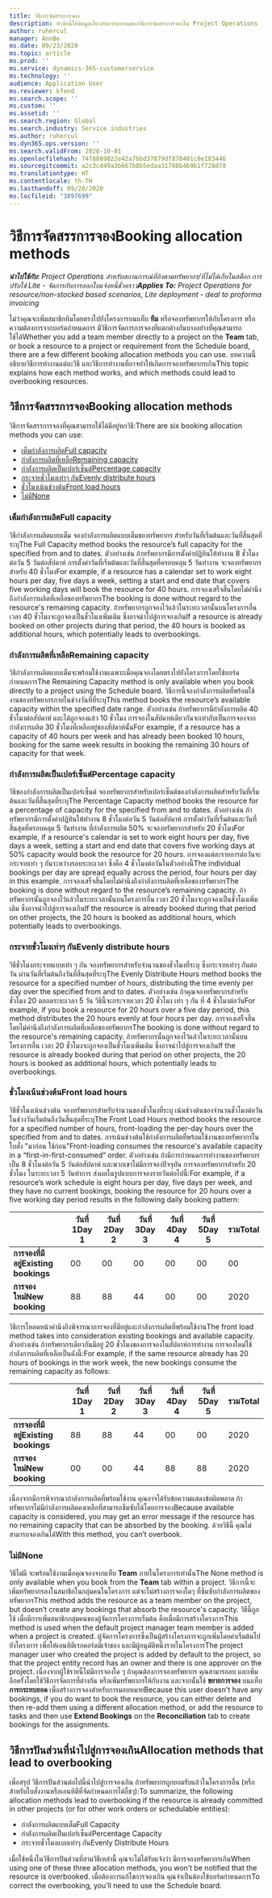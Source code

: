 ```yaml
---
title: วิธีการจัดสรรการจอง
description: หัวข้อนี้ให้ข้อมูลเกี่ยวกับการทำงานของวิธีการจัดสรรการจองใน Project Operations
author: ruhercul
manager: AnnBe
ms.date: 09/23/2020
ms.topic: article
ms.prod: ''
ms.service: dynamics-365-customerservice
ms.technology: ''
audience: Application User
ms.reviewer: kfend
ms.search.scope: ''
ms.custom: ''
ms.assetid: ''
ms.search.region: Global
ms.search.industry: Service industries
ms.author: ruhercul
ms.dyn365.ops.version: ''
ms.search.validFrom: 2020-10-01
ms.openlocfilehash: 74f8889022e42a7bbd37879df870401c0e103446
ms.sourcegitcommit: a2c3cd49a3b667b8b5edaa31788b4b9b1f728d78
ms.translationtype: HT
ms.contentlocale: th-TH
ms.lasthandoff: 09/28/2020
ms.locfileid: "3897699"
---
```

# <a name="booking-allocation-methods"></a><span data-ttu-id="11506-103">วิธีการจัดสรรการจอง</span><span class="sxs-lookup"><span data-stu-id="11506-103">Booking allocation methods</span></span>

<span data-ttu-id="11506-104">_**นำไปใช้กับ:** Project Operations สำหรับสถานการณ์ที่อิงตามทรัพยากร/ที่ไม่ได้เก็บในสต็อก การปรับใช้ Lite - จัดการกับการออกใบแจ้งหนี้ชั่วคราว_</span><span class="sxs-lookup"><span data-stu-id="11506-104">_**Applies To:** Project Operations for resource/non-stocked based scenarios, Lite deployment - deal to proforma invoicing_</span></span>

<span data-ttu-id="11506-105">ไม่ว่าคุณจะเพิ่มสมาชิกทีมโดยตรงไปยังโครงการบนแท็บ **ทีม** หรือจองทรัพยากรให้กับโครงการ หรือความต้องการจากบอร์ดกำหนดการ มีวิธีการจัดการการจองที่แตกต่างกันบางอย่างที่คุณสามารถใช้ได้</span><span class="sxs-lookup"><span data-stu-id="11506-105">Whether you add a team member directly to a project on the **Team** tab, or book a resource to a project or requirement from the Schedule board, there are a few different booking allocation methods you can use.</span></span> <span data-ttu-id="11506-106">บทความนี้อธิบายวิธีการทำงานแต่ละวิธี และวิธีการทำงานที่อาจทำให้เกิดการจองทรัพยากรเกิน</span><span class="sxs-lookup"><span data-stu-id="11506-106">This topic explains how each method works, and which methods could lead to overbooking resources.</span></span>

## <a name="booking-allocation-methods"></a><span data-ttu-id="11506-107">วิธีการจัดสรรการจอง</span><span class="sxs-lookup"><span data-stu-id="11506-107">Booking allocation methods</span></span>

<span data-ttu-id="11506-108">วิธีการจัดสรรการจองที่คุณสามารถใช้ได้มีอยู่หกวิธี:</span><span class="sxs-lookup"><span data-stu-id="11506-108">There are six booking allocation methods you can use:</span></span>

- [<span data-ttu-id="11506-109">เต็มกำลังการผลิต</span><span class="sxs-lookup"><span data-stu-id="11506-109">Full capacity</span></span>](#full)
- [<span data-ttu-id="11506-110">กำลังการผลิตที่เหลือ</span><span class="sxs-lookup"><span data-stu-id="11506-110">Remaining capacity</span></span>](#remaining)
- [<span data-ttu-id="11506-111">กำลังการผลิตเป็นเปอร์เซ็นต์</span><span class="sxs-lookup"><span data-stu-id="11506-111">Percentage capacity</span></span>](#percentage)
- [<span data-ttu-id="11506-112">กระจายชั่วโมงเท่าๆ กัน</span><span class="sxs-lookup"><span data-stu-id="11506-112">Evenly distribute hours</span></span>](#evenly)
- [<span data-ttu-id="11506-113">ชั่วโมงเน้นช่วงต้น</span><span class="sxs-lookup"><span data-stu-id="11506-113">Front load hours</span></span>](#front)
- [<span data-ttu-id="11506-114"> ไม่มี</span><span class="sxs-lookup"><span data-stu-id="11506-114">None</span></span>](#none)

### <a name="full-capacity"></a><a name="full"></a><span data-ttu-id="11506-115">เต็มกำลังการผลิต</span><span class="sxs-lookup"><span data-stu-id="11506-115">Full capacity</span></span> 
<span data-ttu-id="11506-116">วิธีกำลังการผลิตแบบเต็ม จองกำลังการผลิตแบบเต็มของทรัพยากร สำหรับวันที่เริ่มต้นและวันที่สิ้นสุดที่ระบุ</span><span class="sxs-lookup"><span data-stu-id="11506-116">The Full Capacity method books the resource’s full capacity for the specified from and to dates.</span></span> <span data-ttu-id="11506-117">ตัวอย่างเช่น ถ้าทรัพยากรมีการตั้งค่าปฏิทินให้ทำงาน 8 ชั่วโมงต่อวัน 5 วันต่อสัปดาห์ การตั้งค่าวันที่เริ่มต้นและวันที่สิ้นสุดที่ครอบคลุม 5 วันทำงาน จะจองทรัพยากรสำหรับ 40 ชั่วโมง</span><span class="sxs-lookup"><span data-stu-id="11506-117">For example, if a resource has a calendar set to work eight hours per day, five days a week, setting a start and end date that covers five working days will book the resource for 40 hours.</span></span> <span data-ttu-id="11506-118">การจองเสร็จสิ้นโดยไม่คำนึงถึงกำลังการผลิตที่เหลือของทรัพยากร</span><span class="sxs-lookup"><span data-stu-id="11506-118">The booking is done without regard to the resource's remaining capacity.</span></span> <span data-ttu-id="11506-119">ถ้าทรัพยากรถูกจองไว้แล้วในระยะเวลานั้นบนโครงการอื่น เวลา 40 ชั่วโมงจะถูกจองเป็นชั่วโมงเพิ่มเติม ซึ่งอาจนำไปสู่การจองเกิน</span><span class="sxs-lookup"><span data-stu-id="11506-119">If a resource is already booked on other projects during that period, the 40 hours is booked as additional hours, which potentially leads to overbookings.</span></span>

### <a name="remaining-capacity"></a><a name="remaining"></a><span data-ttu-id="11506-120">กำลังการผลิตที่เหลือ</span><span class="sxs-lookup"><span data-stu-id="11506-120">Remaining capacity</span></span>
<span data-ttu-id="11506-121">วิธีกำลังการผลิตแบบเต็มจะพร้อมใช้งานเฉพาะเมื่อคุณจองโดยตรงไปยังโครงการโดยใช้บอร์ดกำหนดการ</span><span class="sxs-lookup"><span data-stu-id="11506-121">The Remaining Capacity method is only available when you book directly to a project using the Schedule board.</span></span> <span data-ttu-id="11506-122">วิธีการนี้จองกำลังการผลิตที่พร้อมใช้งานของทรัพยากรภายในช่วงวันที่ที่ระบุ</span><span class="sxs-lookup"><span data-stu-id="11506-122">This method books the resource’s available capacity within the specified date range.</span></span> <span data-ttu-id="11506-123">ตัวอย่างเช่น ถ้าทรัพยากรมีกำลังการผลิต 40 ชั่วโมงต่อสัปดาห์ และได้ถูกจองแล้ว 10 ชั่วโมง การจองในสัปดาห์เดียวกันจะเท่ากับเป็นการจองจากกำลังการผลิต 30 ชั่วโมงที่เหลืออยู่ของสัปดาห์นั้น</span><span class="sxs-lookup"><span data-stu-id="11506-123">For example, if a resource has a capacity of 40 hours per week and has already been booked 10 hours, booking for the same week results in booking the remaining 30 hours of capacity for that week.</span></span>

### <a name="percentage-capacity"></a><a name="percentage"></a><span data-ttu-id="11506-124">กำลังการผลิตเป็นเปอร์เซ็นต์</span><span class="sxs-lookup"><span data-stu-id="11506-124">Percentage capacity</span></span>
<span data-ttu-id="11506-125">วิธีของกำลังการผลิตเป็นเปอร์เซ็นต์ จองทรัพยากรสำหรับเปอร์เซ็นต์ของกำลังการผลิตสำหรับวันที่เริ่มต้นและวันที่สิ้นสุดที่ระบุ</span><span class="sxs-lookup"><span data-stu-id="11506-125">The Percentage Capacity method books the resource for a percentage of capacity for the specified from and to dates.</span></span> <span data-ttu-id="11506-126">ตัวอย่างเช่น ถ้าทรัพยากรมีการตั้งค่าปฏิทินให้ทำงาน 8 ชั่วโมงต่อวัน 5 วันต่อสัปดาห์ การตั้งค่าวันที่เริ่มต้นและวันที่สิ้นสุดที่ครอบคลุม 5 วันทำงาน ที่กำลังการผลิต 50% จะจองทรัพยากรสำหรับ 20 ชั่วโมง</span><span class="sxs-lookup"><span data-stu-id="11506-126">For example, if a resource's calendar is set to work eight hours per day, five days a week, setting a start and end date that covers five working days at 50% capacity would book the resource for 20 hours.</span></span> <span data-ttu-id="11506-127">การจองแต่ละรายการต่อวันจะกระจายเท่า ๆ กันระหว่างรอบระยะเวลา ซึ่งคือ 4 ชั่วโมงต่อวันในตัวอย่างนี้</span><span class="sxs-lookup"><span data-stu-id="11506-127">The individual bookings per day are spread equally across the period, four hours per day in this example.</span></span> <span data-ttu-id="11506-128">การจองเสร็จสิ้นโดยไม่คำนึงถึงกำลังการผลิตที่เหลือของทรัพยากร</span><span class="sxs-lookup"><span data-stu-id="11506-128">The booking is done without regard to the resource’s remaining capacity.</span></span> <span data-ttu-id="11506-129">ถ้าทรัพยากรนั้นถูกจองไว้แล้วในระยะเวลานั้นบนโครงการอื่น เวลา 20 ชั่วโมงจะถูกจองเป็นชั่วโมงเพิ่มเติม ซึ่งอาจนำไปสู่การจองเกิน</span><span class="sxs-lookup"><span data-stu-id="11506-129">If the resource is already booked during that period on other projects, the 20 hours is booked as additional hours, which potentially leads to overbookings.</span></span>

### <a name="evenly-distribute-hours"></a><a name="evenly"></a><span data-ttu-id="11506-130">กระจายชั่วโมงเท่าๆ กัน</span><span class="sxs-lookup"><span data-stu-id="11506-130">Evenly distribute hours</span></span>
<span data-ttu-id="11506-131">วิธีชั่วโมงกระจายแบบเท่า ๆ กัน จองทรัพยากรสำหรับจำนวนของชั่วโมงที่ระบุ ซึ่งกระจายเท่าๆ กันต่อวัน ผ่านวันที่เริ่มต้นถึงวันที่สิ้นสุดที่ระบุ</span><span class="sxs-lookup"><span data-stu-id="11506-131">The Evenly Distribute Hours method books the resource for a specified number of hours, distributing the time evenly per day over the specified from and to dates.</span></span> <span data-ttu-id="11506-132">ตัวอย่างเช่น ถ้าคุณจองทรัพยากรสำหรับชั่วโมง 20 ตลอดระยะเวลา 5 วัน วิธีนี้จะกระจายเวลา 20 ชั่วโมง เท่า ๆ กัน ที่ 4 ชั่วโมงต่อวัน</span><span class="sxs-lookup"><span data-stu-id="11506-132">For example, if you book a resource for 20 hours over a five day period, this method distributes the 20 hours evenly at four hours per day.</span></span> <span data-ttu-id="11506-133">การจองเสร็จสิ้นโดยไม่คำนึงถึงกำลังการผลิตที่เหลือของทรัพยากร</span><span class="sxs-lookup"><span data-stu-id="11506-133">The booking is done without regard to the resource's remaining capacity.</span></span> <span data-ttu-id="11506-134">ถ้าทรัพยากรนั้นถูกจองไว้แล้วในระยะเวลานั้นบนโครงการอื่น เวลา 20 ชั่วโมงจะถูกจองเป็นชั่วโมงเพิ่มเติม ซึ่งอาจนำไปสู่การจองเกิน</span><span class="sxs-lookup"><span data-stu-id="11506-134">If the resource is already booked during that period on other projects, the 20 hours is booked as additional hours, which potentially leads to overbookings.</span></span>

### <a name="front-load-hours"></a><a name="front"></a><span data-ttu-id="11506-135">ชั่วโมงเน้นช่วงต้น</span><span class="sxs-lookup"><span data-stu-id="11506-135">Front load hours</span></span>
<span data-ttu-id="11506-136">วิธีชั่วโมงเน้นช่วงต้น จองทรัพยากรสำหรับจำนวนของชั่วโมงที่ระบุ เน้นช่วงต้นของจำนวนชั่วโมงต่อวัน ในช่วงวันเริ่มต้นถึงวันสิ้นสุดที่ระบุ</span><span class="sxs-lookup"><span data-stu-id="11506-136">The Front Load Hours method books the resource for a specified number of hours, front-loading the per-day hours over the specified from and to dates.</span></span> <span data-ttu-id="11506-137">การเน้นช่วงต้นใช้กำลังการผลิตที่พร้อมใช้งานของทรัพยากรในใบสั่ง "มาก่อน ใช้ก่อน"</span><span class="sxs-lookup"><span data-stu-id="11506-137">Front-loading consumes the resource's available capacity in a “first-in-first-consumed” order.</span></span> <span data-ttu-id="11506-138">ตัวอย่างเช่น ถ้ามีการกำหนดการทำงานของทรัพยากรเป็น 8 ชั่วโมงต่อวัน 5 วันต่อสัปดาห์ และพวกเขาไม่มีการจองปัจจุบัน การจองทรัพยากรสำหรับ 20 ชั่วโมง ในระยะเวลา 5 วันทำการ ส่งผลในรูปแบบการจองรายวันต่อไปนี้:</span><span class="sxs-lookup"><span data-stu-id="11506-138">For example, if a resource’s work schedule is eight hours per day, five days per week, and they have no current bookings, booking the resource for 20 hours over a five working day period results in the following daily booking pattern:</span></span> 

|                           |    <span data-ttu-id="11506-139">วันที่ 1</span><span class="sxs-lookup"><span data-stu-id="11506-139">Day 1</span></span>    |    <span data-ttu-id="11506-140">วันที่ 2</span><span class="sxs-lookup"><span data-stu-id="11506-140">Day 2</span></span>    |    <span data-ttu-id="11506-141">วันที่ 3</span><span class="sxs-lookup"><span data-stu-id="11506-141">Day 3</span></span>    |    <span data-ttu-id="11506-142">วันที่ 4</span><span class="sxs-lookup"><span data-stu-id="11506-142">Day 4</span></span>    |    <span data-ttu-id="11506-143">วันที่ 5</span><span class="sxs-lookup"><span data-stu-id="11506-143">Day 5</span></span>    |    <span data-ttu-id="11506-144">รวม</span><span class="sxs-lookup"><span data-stu-id="11506-144">Total</span></span>    |
|---------------------------|-------------|-------------|-------------|-------------|-------------|-------------|
|    <span data-ttu-id="11506-145">**การจองที่มีอยู่**</span><span class="sxs-lookup"><span data-stu-id="11506-145">**Existing   bookings**</span></span>    |    <span data-ttu-id="11506-146">0</span><span class="sxs-lookup"><span data-stu-id="11506-146">0</span></span>        |    <span data-ttu-id="11506-147">0</span><span class="sxs-lookup"><span data-stu-id="11506-147">0</span></span>        |    <span data-ttu-id="11506-148">0</span><span class="sxs-lookup"><span data-stu-id="11506-148">0</span></span>        |    <span data-ttu-id="11506-149">0</span><span class="sxs-lookup"><span data-stu-id="11506-149">0</span></span>        |    <span data-ttu-id="11506-150">0</span><span class="sxs-lookup"><span data-stu-id="11506-150">0</span></span>        |    <span data-ttu-id="11506-151">0</span><span class="sxs-lookup"><span data-stu-id="11506-151">0</span></span>        |
|    <span data-ttu-id="11506-152">**การจองใหม่**</span><span class="sxs-lookup"><span data-stu-id="11506-152">**New   booking**</span></span>          |    <span data-ttu-id="11506-153">8</span><span class="sxs-lookup"><span data-stu-id="11506-153">8</span></span>        |    <span data-ttu-id="11506-154">8</span><span class="sxs-lookup"><span data-stu-id="11506-154">8</span></span>        |    <span data-ttu-id="11506-155">4</span><span class="sxs-lookup"><span data-stu-id="11506-155">4</span></span>        |    <span data-ttu-id="11506-156">0</span><span class="sxs-lookup"><span data-stu-id="11506-156">0</span></span>        |    <span data-ttu-id="11506-157">0</span><span class="sxs-lookup"><span data-stu-id="11506-157">0</span></span>        |    <span data-ttu-id="11506-158">20</span><span class="sxs-lookup"><span data-stu-id="11506-158">20</span></span>       |

<span data-ttu-id="11506-159">วิธีการโหลดหน้าคำนึงถึงพิจารณาการจองที่มีอยู่และกำลังการผลิตที่พร้อมใช้งาน</span><span class="sxs-lookup"><span data-stu-id="11506-159">The front load method takes into consideration existing bookings and available capacity.</span></span> <span data-ttu-id="11506-160">ตัวอย่างเช่น ถ้าทรัพยากรเดียวกันมีอยู่ 20 ชั่วโมงของการจองในสัปดาห์การทำงาน การจองใหม่ใช้กำลังการผลิตที่เหลือเป็นดังนี้:</span><span class="sxs-lookup"><span data-stu-id="11506-160">For example, if the same resource already has 20 hours of bookings in the work week, the new bookings consume the remaining capacity as follows:</span></span>

|                     | <span data-ttu-id="11506-161">วันที่ 1</span><span class="sxs-lookup"><span data-stu-id="11506-161">Day 1</span></span> | <span data-ttu-id="11506-162">วันที่ 2</span><span class="sxs-lookup"><span data-stu-id="11506-162">Day 2</span></span> | <span data-ttu-id="11506-163">วันที่ 3</span><span class="sxs-lookup"><span data-stu-id="11506-163">Day 3</span></span> | <span data-ttu-id="11506-164">วันที่ 4</span><span class="sxs-lookup"><span data-stu-id="11506-164">Day 4</span></span> | <span data-ttu-id="11506-165">วันที่ 5</span><span class="sxs-lookup"><span data-stu-id="11506-165">Day 5</span></span> | <span data-ttu-id="11506-166">รวม</span><span class="sxs-lookup"><span data-stu-id="11506-166">Total</span></span> |
|---------------------|-------|-------|-------|-------|-------|-------|
| <span data-ttu-id="11506-167">**การจองที่มีอยู่**</span><span class="sxs-lookup"><span data-stu-id="11506-167">**Existing   bookings**</span></span> | <span data-ttu-id="11506-168">8</span><span class="sxs-lookup"><span data-stu-id="11506-168">8</span></span>     | <span data-ttu-id="11506-169">8</span><span class="sxs-lookup"><span data-stu-id="11506-169">8</span></span>     | <span data-ttu-id="11506-170">4</span><span class="sxs-lookup"><span data-stu-id="11506-170">4</span></span>     | <span data-ttu-id="11506-171">0</span><span class="sxs-lookup"><span data-stu-id="11506-171">0</span></span>     | <span data-ttu-id="11506-172">0</span><span class="sxs-lookup"><span data-stu-id="11506-172">0</span></span>     | <span data-ttu-id="11506-173">20</span><span class="sxs-lookup"><span data-stu-id="11506-173">20</span></span>    |
| <span data-ttu-id="11506-174">**การจองใหม่**</span><span class="sxs-lookup"><span data-stu-id="11506-174">**New   booking**</span></span>       | <span data-ttu-id="11506-175">0</span><span class="sxs-lookup"><span data-stu-id="11506-175">0</span></span>     | <span data-ttu-id="11506-176">0</span><span class="sxs-lookup"><span data-stu-id="11506-176">0</span></span>     | <span data-ttu-id="11506-177">4</span><span class="sxs-lookup"><span data-stu-id="11506-177">4</span></span>     | <span data-ttu-id="11506-178">8</span><span class="sxs-lookup"><span data-stu-id="11506-178">8</span></span>     | <span data-ttu-id="11506-179">8</span><span class="sxs-lookup"><span data-stu-id="11506-179">8</span></span>     | <span data-ttu-id="11506-180">20</span><span class="sxs-lookup"><span data-stu-id="11506-180">20</span></span>    |

<span data-ttu-id="11506-181">เนื่องจากมีการพิจารณากำลังการผลิตที่พร้อมใช้งาน คุณอาจได้รับข้อความแสดงข้อผิดพลาด ถ้าทรัพยากรไม่มีกำลังการผลิตคงเหลือที่สามารถซึมซับได้โดยการจอง</span><span class="sxs-lookup"><span data-stu-id="11506-181">Because available capacity is considered, you may get an error message if the resource has no remaining capacity that can be absorbed by the booking.</span></span> <span data-ttu-id="11506-182">ด้วยวิธีนี้ คุณไม่สามารถจองเกินได้</span><span class="sxs-lookup"><span data-stu-id="11506-182">With this method, you can’t overbook.</span></span>

### <a name="none"></a><a name="none"></a><span data-ttu-id="11506-183">ไม่มี</span><span class="sxs-lookup"><span data-stu-id="11506-183">None</span></span>
<span data-ttu-id="11506-184">วิธีไม่มี จะพร้อมใช้งานเมื่อคุณจองจากแท็บ **Team** ภายในโครงการเท่านั้น</span><span class="sxs-lookup"><span data-stu-id="11506-184">The None method is only available when you book from the **Team** tab within a project.</span></span> <span data-ttu-id="11506-185">วิธีการนี้จะเพิ่มทรัพยากรลงในสมาชิกในกลุ่มคนในโครงการ แต่จะไม่สร้างการจองใดๆ ที่ซึมซับกำลังการผลิตของทรัพยากร</span><span class="sxs-lookup"><span data-stu-id="11506-185">This method adds the resource as a team member on the project, but doesn’t create any bookings that absorb the resource's capacity.</span></span> <span data-ttu-id="11506-186">วิธีนี้ถูกใช้ เมื่อมีการเพิ่มสมาชิกกลุ่มคนของผู้จัดการโครงการเริ่มต้น คือเมื่อมีการสร้างโครงการ</span><span class="sxs-lookup"><span data-stu-id="11506-186">This method is used when the default project manager team member is added when a project is created.</span></span> <span data-ttu-id="11506-187">ผู้จัดการโครงการซึ่งเป็นผู้สร้างโครงการจะถูกเพิ่มโดยค่าเริ่มต้นไปยังโครงการ เพื่อให้เอนทิตีเรกคอร์ดมีเจ้าของ และมีผู้อนุมัติหนึ่งรายในโครงการ</span><span class="sxs-lookup"><span data-stu-id="11506-187">The project manager user who created the project is added by default to the project, so that the project entity record has an owner and there is one approver on the project.</span></span> <span data-ttu-id="11506-188">เนื่องจากผู้ใช้รายนี้ไม่มีการจองใด ๆ ถ้าคุณต้องการจองทรัพยากร คุณสามารถลบ และเพิ่มอีกครั้งโดยใช้วิธีการจัดการที่ต่างกัน หรือเพิ่มทรัพยากรให้กับงาน และจากนั้นใช้ **ขยายการจอง** บนแท็บ **การกระทบยอด** เพื่อสร้างการจองสำหรับการมอบหมาย</span><span class="sxs-lookup"><span data-stu-id="11506-188">Because this user doesn't have any bookings, if you do want to book the resource, you can either delete and then re-add them using a different allocation method, or add the resource to tasks and then use **Extend Bookings** on the **Reconciliation** tab to create bookings for the assignments.</span></span>

## <a name="allocation-methods-that-lead-to-overbooking"></a><span data-ttu-id="11506-189">วิธีการปันส่วนที่นำไปสู่การจองเกิน</span><span class="sxs-lookup"><span data-stu-id="11506-189">Allocation methods that lead to overbooking</span></span>
<span data-ttu-id="11506-190">เพื่อสรุป วิธีการปันส่วนต่อไปนี้นำไปสู่การจองเกิน ถ้าทรัพยากรถูกยอมรับแล้วในโครงการอื่น (หรือสำหรับใบสั่งงานหรือเอนทิตีที่จัดกำหนดการได้อื่ชๆ):</span><span class="sxs-lookup"><span data-stu-id="11506-190">To summarize, the following allocation methods lead to overbooking if the resource is already committed in other projects (or for other work orders or schedulable entities):</span></span>

- <span data-ttu-id="11506-191">กำลังการผลิตแบบเต็ม</span><span class="sxs-lookup"><span data-stu-id="11506-191">Full Capacity</span></span>
- <span data-ttu-id="11506-192">กำลังการผลิตเป็นเปอร์เซ็นต์</span><span class="sxs-lookup"><span data-stu-id="11506-192">Percentage Capacity</span></span>
- <span data-ttu-id="11506-193">กระจายชั่วโมงแบบเท่าๆ กัน</span><span class="sxs-lookup"><span data-stu-id="11506-193">Evenly Distribute Hours</span></span>

<span data-ttu-id="11506-194">เมื่อใช้หนึ่งในวิธีการปันส่วนที่สามวิธีเหล่านี้ คุณจะไม่ได้รับแจ้งว่า มีการจองทรัพยากรเกิน</span><span class="sxs-lookup"><span data-stu-id="11506-194">When using one of these three allocation methods, you won’t be notified that the resource is overbooked.</span></span> <span data-ttu-id="11506-195">เมื่อต้องการแก้ไขการจองเกิน คุณจำเป็นต้องใช้บอร์ดกำหนดการ</span><span class="sxs-lookup"><span data-stu-id="11506-195">To correct the overbooking, you’ll need to use the Schedule board.</span></span>
